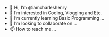 - 👋 Hi, I’m @iamcharleshenry
- 👀 I’m interested in Coding, Vlogging and Etc.
- 🌱 I’m currently learning Basic Programming ...
- 💞️ I’m looking to collaborate on ...
- 📫 How to reach me ...

<!---
iamcharleshenry/iamcharleshenry is a ✨ special ✨ repository because its `README.md` (this file) appears on your GitHub profile.
You can click the Preview link to take a look at your changes.
--->
